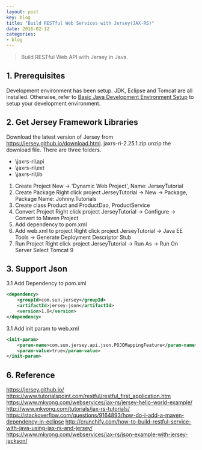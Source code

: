 ```yaml
---
layout: post
key: blog
title: "Build RESTful Web Services with Jersey(JAX-RS)"
date: 2016-02-12
categories:
- blog
---
```


> Build RESTful Web API with Jersey in Java.

## 1. Prerequisites
Development environment has been setup. JDK, Eclipse and Tomcat are all installed. Otherwise, refer to [Basic Java Development Environment Setup](http://jojozhuang.github.io/blog/2016/02/05/basic-java-development-environment-setup/) to setup your development environment.

## 2. Get Jersey Framework Libraries
Download the latest version of Jersey from https://jersey.github.io/download.html.
jaxrs-ri-2.25.1.zip
unzip the download file. There are three folders.
* \jaxrs-ri\api
* \jaxrs-ri\ext
* \jaxrs-ri\lib

1. Create Project
New -> 'Dynamic Web Project', Name: JerseyTutorial
2. Create Package
Right click project JerseyTutorial -> New -> Package, Package Name: Johnny.Tutorials
3. Create class Product and ProductDao, ProductService
4. Convert Project
Right click project JerseyTutorial -> Configure -> Convert to Maven Project
5. Add dependency to pom.xml
6. Add web.xml to project
Right click project JerseyTutorial -> Java EE Tools -> Generate Deployment Descriptor Stub
7. Run Project
Right click project JerseyTutorial -> Run As -> Run On Server
Select Tomcat 9

## 3. Support Json
3.1 Add Dependency to pom.xml
```xml
<dependency>
    <groupId>com.sun.jersey</groupId>
    <artifactId>jersey-json</artifactId>
    <version>1.8</version>
</dependency>
```

3.1 Add init param to web.xml
```xml
<init-param>
    <param-name>com.sun.jersey.api.json.POJOMappingFeature</param-name>
    <param-value>true</param-value>
</init-param>
```
## 6. Reference
https://jersey.github.io/
https://www.tutorialspoint.com/restful/restful_first_application.htm
https://www.mkyong.com/webservices/jax-rs/jersey-hello-world-example/
http://www.mkyong.com/tutorials/jax-rs-tutorials/
https://stackoverflow.com/questions/9164893/how-do-i-add-a-maven-dependency-in-eclipse
http://crunchify.com/how-to-build-restful-service-with-java-using-jax-rs-and-jersey/
https://www.mkyong.com/webservices/jax-rs/json-example-with-jersey-jackson/
